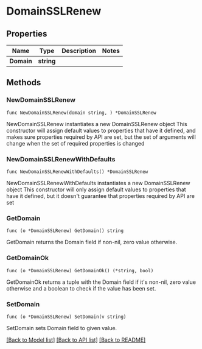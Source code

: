# DomainSSLRenew

## Properties

Name | Type | Description | Notes
------------ | ------------- | ------------- | -------------
**Domain** | **string** |  | 

## Methods

### NewDomainSSLRenew

`func NewDomainSSLRenew(domain string, ) *DomainSSLRenew`

NewDomainSSLRenew instantiates a new DomainSSLRenew object
This constructor will assign default values to properties that have it defined,
and makes sure properties required by API are set, but the set of arguments
will change when the set of required properties is changed

### NewDomainSSLRenewWithDefaults

`func NewDomainSSLRenewWithDefaults() *DomainSSLRenew`

NewDomainSSLRenewWithDefaults instantiates a new DomainSSLRenew object
This constructor will only assign default values to properties that have it defined,
but it doesn't guarantee that properties required by API are set

### GetDomain

`func (o *DomainSSLRenew) GetDomain() string`

GetDomain returns the Domain field if non-nil, zero value otherwise.

### GetDomainOk

`func (o *DomainSSLRenew) GetDomainOk() (*string, bool)`

GetDomainOk returns a tuple with the Domain field if it's non-nil, zero value otherwise
and a boolean to check if the value has been set.

### SetDomain

`func (o *DomainSSLRenew) SetDomain(v string)`

SetDomain sets Domain field to given value.



[[Back to Model list]](../README.md#documentation-for-models) [[Back to API list]](../README.md#documentation-for-api-endpoints) [[Back to README]](../README.md)



